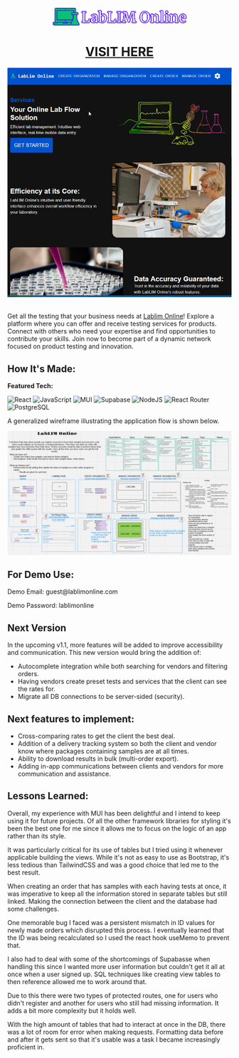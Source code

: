 <p align="center"><a target="_blank" href=""><img src="/public/imgs/logo.png" height="40"></img></a></p>
<h1 align="center"><a target="_blank" href="">VISIT HERE</a></h1>

<a target="_blank" href="">
  <img src="/public/imgs/lablim-online-demo.gif" alt="LabLIM Online Gif">
</a>

<br/>
<br/>

<p>Get all the testing that your business needs at <a target="_blank" href="https://lablim-online.com/">Lablim Online</a>! Explore a platform where you can offer and receive testing services for products. Connect with others who need your expertise and find opportunities to contribute your skills. Join now to become part of a dynamic network focused on product testing and innovation.</p>

## How It's Made:

**Featured Tech:** 
<div>
  <picture><img src="https://img.shields.io/static/v1?label=&message=React&color=285700&style=plastic&logo=react&labelColor=333333" alt="React"/></picture>
  <picture><img src="https://img.shields.io/static/v1?label=&message=JS&color=285700&style=plastic&logo=javascript&labelColor=333333" alt="JavaScript"/></picture>
  <picture><img src="https://img.shields.io/static/v1?label=&message=MUI&color=285700&style=plastic&logo=mui&labelColor=333333" alt="MUI"/></picture>
  <picture><img src="https://img.shields.io/static/v1?label=&message=Supabase&color=285700&style=plastic&logo=supabase&labelColor=333333" alt="Supabase"/></picture>
  <picture><img src="https://img.shields.io/static/v1?label=&message=Node.js&color=285700&style=plastic&logo=nodedotjs&labelColor=333333" alt="NodeJS"/></picture>
  <picture><img src="https://img.shields.io/static/v1?label=&message=React Router&color=285700&style=plastic&logo=reactrouter&labelColor=333333" alt="React Router"/></picture>
  <picture><img src="https://img.shields.io/static/v1?label=&message=PostgreSQL&color=285700&style=plastic&logo=postgresql&labelColor=333333" alt="PostgreSQL"/></picture>
</div>

<p>A generalized wireframe illustrating the application flow is shown below.</p>

<picture><img src="/public/imgs/lablim-online-wireframe.png" alt="LabLIM Online Wireframe"/></picture>

## For Demo Use:

Demo Email: <span>guest@</span><span>lablimonline.com</span>

Demo Password: lablimonline

## Next Version
In the upcoming v1.1, more features will be added to improve accessibility and communication. This new version would bring the addition of:
- Autocomplete integration while both searching for vendors and filtering orders.
- Having vendors create preset tests and services that the client can see the rates for.
- Migrate all DB connections to be server-sided (security).

## Next features to implement:
- Cross-comparing rates to get the client the best deal.
- Addition of a delivery tracking system so both the client and vendor know where packages containing samples are at all times.
- Ability to download results in bulk (multi-order export).
- Adding in-app communications between clients and vendors for more communication and assistance.
  
## Lessons Learned:

<p>Overall, my experience with MUI has been delightful and I intend to keep using it for future projects. Of all the other framework libraries for styling it's been the best one for me since it allows me to focus on the logic of an app rather than its style.</p> 

<p>It was particularly critical for its use of tables but I tried using it whenever applicable building the views. While it's not as easy to use as Bootstrap, it's less tedious than TailwindCSS and was a good choice that led me to the best result.</p>

<p>When creating an order that has samples with each having tests at once, it was imperative to keep all the information stored in separate tables but still linked. Making the connection between the client and the database had some challenges.</p>

<p>One memorable bug I faced was a persistent mismatch in ID values for newly made orders which disrupted this process. I eventually learned that the ID was being recalculated so I used the react hook useMemo to prevent that.</p>

<p>I also had to deal with some of the shortcomings of Supabasse when handling this since I wanted more user information but couldn't get it all at once when a user signed up. SQL techniques like creating view tables to then reference allowed me to work around that.</p>

<p>Due to this there were two types of protected routes, one for users who didn't register and another for users who still had missing information. It adds a bit more complexity but it holds well.</p>

<p>With the high amount of tables that had to interact at once in the DB, there was a lot of room for error when making requests. Formatting data before and after it gets sent so that it's usable was a task I became increasingly proficient in.</p>
